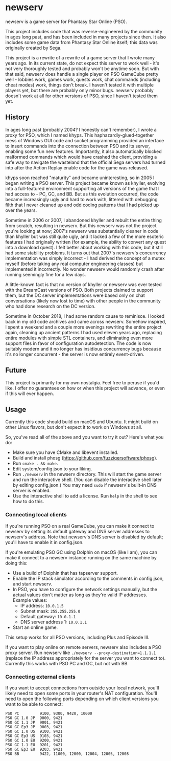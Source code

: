 # newserv

newserv is a game server for Phantasy Star Online (PSO).

This project includes code that was reverse-engineered by the community in ages long past, and has been included in many projects since then. It also includes some game data from Phantasy Star Online itself; this data was originally created by Sega.

This project is a rewrite of a rewrite of a game server that I wrote many years ago. In its current state, do not expect this server to work well - it's not very thoroughly tested and probably won't be anytime soon. But with that said, newserv does handle a single player on PSO GameCube pretty well - lobbies work, games work, quests work, chat commands (including cheat modes) work, things don't break. I haven't tested it with multiple players yet, but there are probably only minor bugs. newserv probably doesn't work at all for other versions of PSO, since I haven't tested them yet.

## History

In ages long past (probably 2004? I honestly can't remember), I wrote a proxy for PSO, which I named khyps. This haphazardly-glued-together mess of Windows GUI code and socket programming provided an interface to insert commands into the connection between PSO and its server, enabling some fun new features. Importantly, it also automatically blocked malformed commands which would have crashed the client, providing a safe way to navigate the wasteland that the official Sega servers had turned into after the Action Replay enable code for the game was released.

khyps soon reached "maturity" and became uninteresting, so in 2005 I began writing a PSO server. This project became known as khyller, evolving into a full-featured environment supporting all versions of the game that I had access to - PC, GC, and BB. But as this evolution occurred, the code became increasingly ugly and hard to work with, littered with debugging filth that I never cleaned up and odd coding patterns that I had picked up over the years.

Sometime in 2006 or 2007, I abandoned khyller and rebuilt the entire thing from scratch, resulting in newserv. But this newserv was not the project you're looking at now; 2007's newserv was substantially cleaner in code than khyller but was still quite ugly, and it lacked a few of the more esoteric features I had originally written (for example, the ability to convert any quest into a download quest). I felt better about working with this code, but it still had some stability problems. It turns out that 2007's newserv's concurrency implementation was simply incorrect - I had derived the concept of a mutex myself (before taking any real computer engineering classes) but implemented it incorrectly. No wonder newserv would randomly crash after running seemingly fine for a few days.

A little-known fact is that no version of khyller or newserv was ever tested with the DreamCast versions of PSO. Both projects claimed to support them, but the DC server implementations were based only on chat conversations (likely now lost to time) with other people in the community who had done research on the DC version.

Sometime in October 2018, I had some random cause to reminisce. I looked back in my old code archives and came across newserv. Somehow inspired, I spent a weekend and a couple more evenings rewriting the entire project again, cleaning up ancient patterns I had used eleven years ago, replacing entire modules with simple STL containers, and eliminating even more support files in favor of configuration autodetection. The code is now suitably modern and it no longer has insidious concurrency bugs because it's no longer concurrent - the server is now entirely event-driven.

## Future

This project is primarily for my own nostalgia. Feel free to peruse if you'd like. I offer no guarantees on how or when this project will advance, or even if this will ever happen.

## Usage

Currently this code should build on macOS and Ubuntu. It might build on other Linux flavors, but don't expect it to work on Windows at all.

So, you've read all of the above and you want to try it out? Here's what you do:
- Make sure you have CMake and libevent installed.
- Build and install phosg (https://github.com/fuzziqersoftware/phosg).
- Run `cmake . && make`.
- Edit system/config.json to your liking.
- Run `./newserv` in the newserv directory. This will start the game server and run the interactive shell. (You can disable the interactive shell later by editing config.json.) You may need `sudo` if newserv's built-in DNS server is enabled.
- Use the interactive shell to add a license. Run `help` in the shell to see how to do this.

### Connecting local clients

If you're running PSO on a real GameCube, you can make it connect to newserv by setting its default gateway and DNS server addresses to newserv's address. Note that newserv's DNS server is disabled by default; you'll have to enable it in config.json.

If you're emulating PSO GC using Dolphin on macOS (like I am), you can make it connect to a newserv instance running on the same machine by doing this:
- Use a build of Dolphin that has tapserver support.
- Enable the IP stack simulator according to the comments in config.json, and start newserv.
- In PSO, you have to configure the network settings manually, but the actual values don't matter as long as they're valid IP addresses. Example values:
  - IP address: `10.0.1.5`
  - Subnet mask: `255.255.255.0`
  - Default gateway: `10.0.1.1`
  - DNS server address 1: `10.0.1.1`
- Start an online game.

This setup works for all PSO versions, including Plus and Episode III.

If you want to play online on remote servers, newserv also includes a PSO proxy server. Run newserv like `./newserv --proxy-destination=1.1.1.1` (replace the IP address appropriately for the server you want to connect to). Currently this works with PSO PC and GC, but not with BB.

### Connecting external clients

If you want to accept connections from outside your local network, you'll likely need to open some ports in your router's NAT configuration. You'll need to open the following ports depending on which client versions you want to be able to connect:

    PSO PC         9100, 9300, 9420, 10000
    PSO GC 1.0 JP  9000, 9421
    PSO GC 1.1 JP  9001, 9421
    PSO GC Ep3 JP  9003, 9421
    PSO GC 1.0 US  9100, 9421
    PSO GC Ep3 US  9103, 9421
    PSO GC 1.0 EU  9200, 9421
    PSO GC 1.1 EU  9201, 9421
    PSO GC Ep3 EU  9203, 9421
    PSO BB         9422, 11000, 12000, 12004, 12005, 12008
